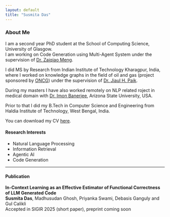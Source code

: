 ```yaml
---
layout: default
title: "Susmita Das"
---
```





###  About Me

I am a second year PhD student at the School of Computing Science, University of Glasgow.  
I am working on Code Generation using Multi-Agent System under the supervision of [Dr. Zaiqiao Meng](https://mengzaiqiao.github.io/).

I did MS by Research from Indian Institute of Technology Kharagpur, India, where I worked on knowledge graphs in the field of oil and gas (project sponsored by [ONCG](https://ongcindia.com/web/eng)) under the supervision of [Dr. Jiaul H. Paik](https://jiaul.github.io/).

During my masters I have also worked remotely on NLP related roject in medical domain with [Dr. Imon Banerjee](https://search.asu.edu/profile/3997231), Arizona State University, USA. 

Prior to that I did my B.Tech in Computer Science and Engineering from Haldia Institute of Technology, West Bengal, India.

You can download my CV <a href="assets/Susmita_Das_UofG.pdf" download>here</a>.

 




#### Research Interests

- Natural Language Processing  
- Information Retrieval  
- Agentic AI  
- Code Generation

---


#### Publication  
**In-Context Learning as an Effective Estimator of Functional Correctness of LLM Generated Code**  <br>
**Susmita Das**, Madhusudan Ghosh, Priyanka Swami, Debasis Ganguly and Gul Calikli  <br>
Accepted in SIGIR 2025 (short paper), preprint coming soon





